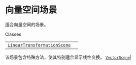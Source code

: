 # 向量空间场景

适合向量空间的场景。

Classes

|||
|-|-|
[`LinearTransformationScene`]()|
该场景包含特殊方法，使其特别适合显示线性变换。
[`VectorScene`]()|
